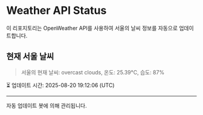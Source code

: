 
# Weather API Status

이 리포지토리는 OpenWeather API를 사용하여 서울의 날씨 정보를 자동으로 업데이트합니다.

## 현재 서울 날씨
> 서울의 현재 날씨: overcast clouds, 온도: 25.39°C, 습도: 87%

⏳ 업데이트 시간: 2025-08-20 19:12:06 (UTC)

---
자동 업데이트 봇에 의해 관리됩니다.
